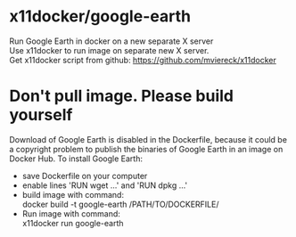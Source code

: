 # x11docker/google-earth
Run Google Earth in docker on a new separate X server<br>
Use x11docker to run image on separate new X server.<br>
Get x11docker script from github: https://github.com/mviereck/x11docker<br>

# Don't pull image. Please build yourself
Download of Google Earth is disabled in the Dockerfile,
because it could be a copyright problem to publish 
the binaries of Google Earth in an image on Docker Hub.
To install Google Earth:
  * save Dockerfile on your computer
  * enable lines 'RUN wget ...' and 'RUN dpkg ...'
  * build image with command:<br>
    docker build -t google-earth /PATH/TO/DOCKERFILE/
  * Run image with command:<br>
    x11docker run google-earth
